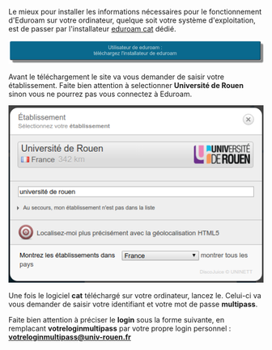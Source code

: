 Le mieux pour installer les informations nécessaires pour le fonctionnement d'Eduroam sur votre ordinateur, quelque soit votre système d'exploitation, est de passer par l'installateur [eduroam cat](https://cat.eduroam.org/?lang=fr) dédié. 

![boutonInstallationEduroam](images/eduroam_bouton.png)

Avant le téléchargement le site va vous demander de saisir votre établissement. Faite bien attention à selectionner **Université de Rouen** sinon vous ne pourrez pas vous connectez à Eduroam. 

![EduroamRouen](images/eduroam_rouen.png)

Une fois le logiciel **cat** téléchargé sur votre ordinateur, lancez le. Celui-ci va vous demander de saisir votre identifiant et votre mot de passe **multipass**. 

Faite bien attention à préciser le **login** sous la forme suivante, en remplacant **votreloginmultipass** par votre propre login personnel : **votreloginmultipass@univ-rouen.fr** 


